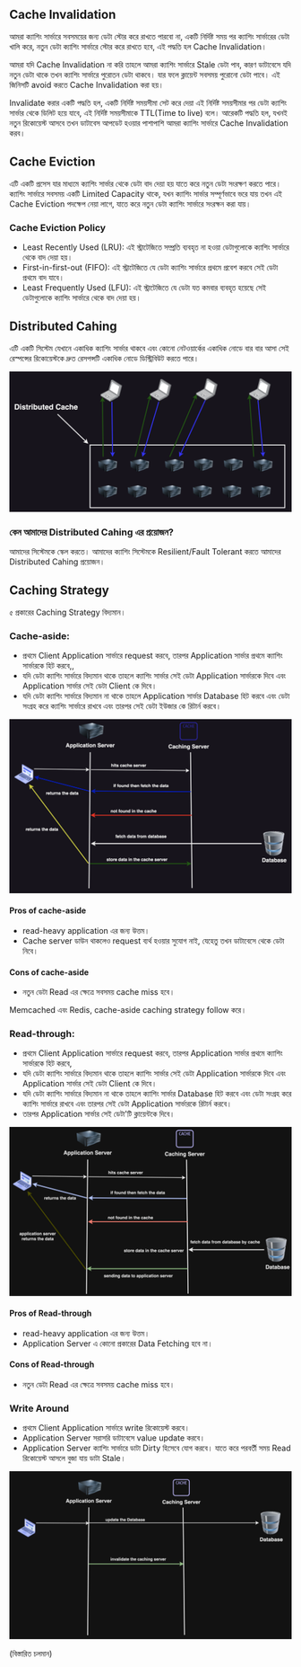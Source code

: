 ## Cache Invalidation

আমরা ক্যাশিং সার্ভারে সবসময়ের জন্য ডেটা স্টোর করে রাখতে পারবো না, একটি নির্দিষ্ট সময় পর ক্যাশিং সার্ভারের ডেটা খালি করে, নতুন ডেটা ক্যাশিং সার্ভারে স্টোর করে রাখতে হবে, এই পদ্ধতি হল Cache Invalidation।

আমরা যদি Cache Invalidation না করি তাহলে আমরা ক্যাশিং সার্ভারে Stale ডেটা পাব, কারণ ডাটাবেসে যদি নতুন ডেটা থাকে তখন ক্যাশিং সার্ভারে পুরোতন ডেটা থাকবে। যার ফলে ক্লায়েন্ট সবসময় পুরোনো ডেটা পাবে। এই জিনিসটি avoid করতে Cache Invalidation করা হয়।

Invalidate করার একটি পদ্ধতি হল, একটি নির্দিষ্ট সময়সীমা সেট করে দেয়া এই নির্দিষ্ট সময়সীমার পর ডেটা ক্যাশিং সার্ভার থেকে ডিলিট হয়ে যাবে, এই নির্দিষ্ট সময়সীমাকে TTL(Time to live) বলে। আরেকটি পদ্ধতি হল, যখনই নতুন রিকোয়েস্ট আসবে তখন ডাটাবেস আপডেট হওয়ার পাশাপাশি আমরা ক্যাশিং সার্ভারে Cache Invalidation করব।

## Cache Eviction

এটি একটি প্রসেস যার মাধ্যমে ক্যাশিং সার্ভার থেকে ডেটা বাদ দেয়া হয় যাতে করে নতুন ডেটা সংরক্ষণ করতে পারে। ক্যাশিং সার্ভারে সবসময় একটি Limited Capacity থাকে, যখন ক্যাশিং সার্ভার সম্পূর্ণভাবে ভরে যায় তখন এই Cache Eviction পদক্ষেপ নেয়া লাগে, যাতে করে নতুন ডেটা ক্যাশিং সার্ভারে সংরক্ষন করা যায়।

### Cache Eviction Policy

- Least Recently Used (LRU): এই স্ট্রাটেজিতে সম্প্রতি ব্যবহৃত না হওয়া ডেটাগুলোকে ক্যাশিং সার্ভারে থেকে বাদ দেয়া হয়।
- First-in-first-out (FIFO): এই স্ট্রাটেজিতে যে ডেটা ক্যাশিং সার্ভারে প্রথমে প্রবেশ করবে সেই ডেটা প্রথমে বাদ যাবে।
- Least Frequently Used (LFU): এই স্ট্রাটেজিতে যে ডেটা যত কমবার ব্যবহৃত হয়েছে সেই ডেটাগুলোকে ক্যাশিং সার্ভারে থেকে বাদ দেয়া হয়।

## Distributed Cahing

এটি একটি সিস্টেম যেখানে একাধিক ক্যাশিং সার্ভার থাকবে এবং কোনো নেটওয়ার্কের একাধিক নোডে বার বার আসা সেই রেস্পন্সের রিকোয়েস্টকে দ্রুত রেসপন্সটি একাধিক নোডে ডিস্ট্রিবিউট করতে পারে।

<p align="center">
  <img src="./images/distributed_caching.png" alt="Distributed Caching" />
</p>

### কেন আমাদের Distributed Cahing এর প্রয়োজন?

আমাদের সিস্টেমকে স্কেল করতে। আমাদের ক্যাশিং সিস্টেমকে Resilient/Fault Tolerant করতে আমাদের Distributed Cahing প্রয়োজন।

## Caching Strategy

৫ প্রকারের Caching Strategy বিদ্যমান।

### Cache-aside:

- প্রথমে Client Application সার্ভারে request করবে, তারপর Application সার্ভার প্রথমে ক্যাশিং সার্ভারকে হিট করবে,,
- যদি ডেটা ক্যাশিং সার্ভারে বিদ্যমান থাকে তাহলে ক্যাশিং সার্ভার সেই ডেটা Application সার্ভারকে দিবে এবং Application সার্ভার সেই ডেটা Client কে দিবে।
- যদি ডেটা ক্যাশিং সার্ভারে বিদ্যমান না থাকে তাহলে Application সার্ভার Database হিট করবে এবং ডেটা সংগ্রহ করে ক্যাশিং সার্ভারে রাখবে এবং তারপর সেই ডেটা ইউজার কে রিটার্ন করবে।

<p align="center">
  <img src="./images/cache_aside.png" alt="Cache Aside" />
</p>

#### Pros of cache-aside

- read-heavy application এর জন্য উত্তম।
- Cache server ডাউন থাকলেও request ব্যর্থ হওয়ার সুযোগ নাই, যেহেতু তখন ডাটাবেসে থেকে ডেটা নিবে।

#### Cons of cache-aside

- নতুন ডেটা Read এর ক্ষেত্রে সবসময় cache miss হবে।

Memcached এবং Redis, cache-aside caching strategy follow করে।

### Read-through:

- প্রথমে Client Application সার্ভারে request করবে, তারপর Application সার্ভার প্রথমে ক্যাশিং সার্ভারকে হিট করবে,
- যদি ডেটা ক্যাশিং সার্ভারে বিদ্যমান থাকে তাহলে ক্যাশিং সার্ভার সেই ডেটা Application সার্ভারকে দিবে এবং Application সার্ভার সেই ডেটা Client কে দিবে।
- যদি ডেটা ক্যাশিং সার্ভারে বিদ্যমান না থাকে তাহলে ক্যাশিং সার্ভার Database হিট করবে এবং ডেটা সংগ্রহ করে ক্যাশিং সার্ভারে রাখবে এবং তারপর সেই ডেটা Application সার্ভারকে রিটার্ন করবে।
- তারপর Application সার্ভার সেই ডেটা'টি ক্লায়েন্টকে দিবে।

<p align="center">
  <img src="./images/read_through.png" alt="Read-through" />
</p>

#### Pros of Read-through

- read-heavy application এর জন্য উত্তম।
- Application Server এ কোনো প্রকারের Data Fetching হবে না।

#### Cons of Read-through

- নতুন ডেটা Read এর ক্ষেত্রে সবসময় cache miss হবে।

### Write Around

- প্রথমে Client Application সার্ভারে write রিকোয়েস্ট করবে।
- Application Server সরাসরি ডাটাবেসে value update করবে।
- Application Server ক্যাশিং সার্ভারে ডাটা Dirty হিসেবে যোগ করবে। যাতে করে পরবর্তী সময় Read রিকোয়েস্ট আসলে বুজা যায় ডাটা Stale।

<p align="center">
  <img src="./images/write_around.png" alt="Write Around" />
</p>

(বিস্তারিত চলমান)
